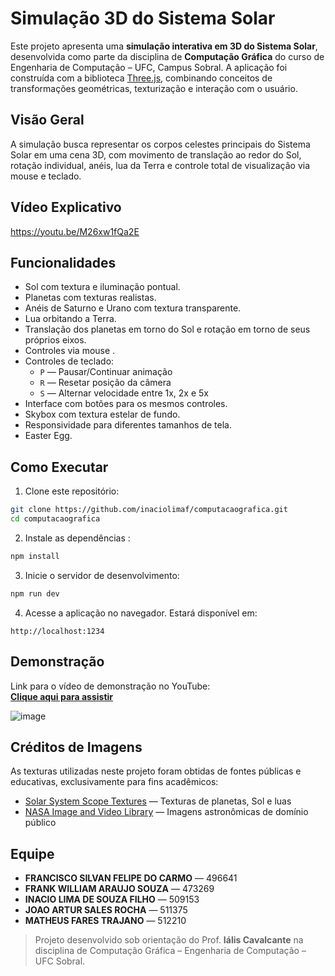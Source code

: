 # Simulação 3D do Sistema Solar

Este projeto apresenta uma **simulação interativa em 3D do Sistema Solar**, desenvolvida como parte da disciplina de **Computação Gráfica** do curso de Engenharia de Computação – UFC, Campus Sobral. A aplicação foi construída com a biblioteca [Three.js](https://threejs.org/), combinando conceitos de transformações geométricas, texturização e interação com o usuário.

## Visão Geral

A simulação busca representar os corpos celestes principais do Sistema Solar em uma cena 3D, com movimento de translação ao redor do Sol, rotação individual, anéis, lua da Terra e controle total de visualização via mouse e teclado.

## Vídeo Explicativo 

https://youtu.be/M26xw1fQa2E

## Funcionalidades

- Sol com textura e iluminação pontual.
- Planetas com texturas realistas.
- Anéis de Saturno e Urano com textura transparente.
- Lua orbitando a Terra.
- Translação dos planetas em torno do Sol e rotação em torno de seus próprios eixos.
- Controles via mouse .
- Controles de teclado:
  - `P` — Pausar/Continuar animação
  - `R` — Resetar posição da câmera
  - `S` — Alternar velocidade entre 1x, 2x e 5x
- Interface com botões para os mesmos controles.
- Skybox com textura estelar de fundo.
- Responsividade para diferentes tamanhos de tela.
- Easter Egg.

## Como Executar


1. Clone este repositório:

```bash
git clone https://github.com/inaciolimaf/computacaografica.git
cd computacaografica
```

2. Instale as dependências :

```bash
npm install
```

3. Inicie o servidor de desenvolvimento:

```bash
npm run dev
```

4. Acesse a aplicação no navegador. Estará disponível em:

```
http://localhost:1234
```


## Demonstração

Link para o vídeo de demonstração no YouTube:  
[**Clique aqui para assistir**](https://youtu.be/seu-link-aqui)

![image](https://github.com/user-attachments/assets/85c852b1-b1d4-4b59-9518-dab11d8798dc)


## Créditos de Imagens

As texturas utilizadas neste projeto foram obtidas de fontes públicas e educativas, exclusivamente para fins acadêmicos:

- [Solar System Scope Textures](https://www.solarsystemscope.com/textures) — Texturas de planetas, Sol e luas
- [NASA Image and Video Library](https://images.nasa.gov/) — Imagens astronômicas de domínio público


## Equipe

- **FRANCISCO SILVAN FELIPE DO CARMO** — 496641  
- **FRANK WILLIAM ARAUJO SOUZA** — 473269  
- **INACIO LIMA DE SOUZA FILHO** — 509153  
- **JOAO ARTUR SALES ROCHA** — 511375  
- **MATHEUS FARES TRAJANO** — 512210  

> Projeto desenvolvido sob orientação do Prof. **Iális Cavalcante** na disciplina de Computação Gráfica – Engenharia de Computação – UFC Sobral.
